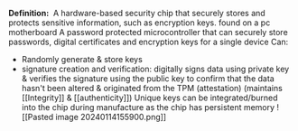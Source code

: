 **Definition:** 
 A hardware-based security chip that securely stores and protects sensitive information, such as encryption keys.
found on a pc motherboard
A password protected microcontroller that can securely store passwords, digital certificates and encryption keys for a single device
Can:
- Randomly generate & store keys
- signature creation and verification: digitally signs data using private key & verifies the signature using the public key to confirm that the data hasn't been altered & originated from the TPM (attestation) (maintains [[Integrity]] & [[authenticity]])
Unique keys can be integrated/burned into the chip during manufacture as the chip has persistent memory
![[Pasted image 20240114155900.png]]
